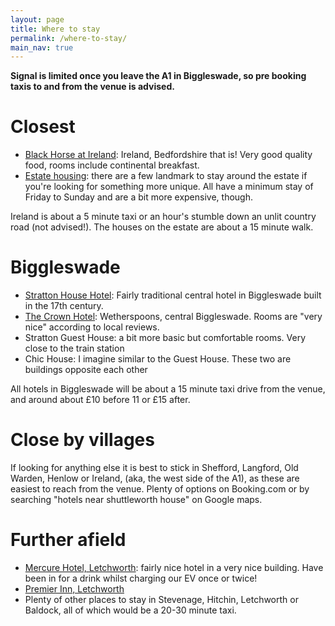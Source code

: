 ```yaml
---
layout: page
title: Where to stay
permalink: /where-to-stay/
main_nav: true
---
```


**Signal is limited once you leave the A1 in Biggleswade, so pre booking taxis to and from the venue is advised.**

# Closest
- [Black Horse at Ireland](https://blackhorseireland.com): Ireland, Bedfordshire that is! Very good quality food, rooms include continental breakfast. 
- [Estate housing](https://www.landmarktrust.org.uk/search-and-book/landmark-groups/old-warden/#Search): there are a few landmark to stay around the estate if you're looking for something more unique. All have a minimum stay of Friday to Sunday and are a bit more expensive, though. 

Ireland is about a 5 minute taxi or an hour's stumble down an unlit country road (not advised!). The houses on the estate are about a 15 minute walk. 

# Biggleswade
- [Stratton House Hotel](https://www.strattonhouse-hotel.co.uk): Fairly traditional central hotel in Biggleswade built in the 17th century.
- [The Crown Hotel](https://www.booking.com/hotel/gb/the-crown-wetherspoon.en-gb.html): Wetherspoons, central Biggleswade. Rooms are "very nice" according to local reviews.
- Stratton Guest House: a bit more basic but comfortable rooms. Very close to the train station
- Chic House: I imagine similar to the Guest House. These two are buildings opposite each other

All hotels in Biggleswade will be about a 15 minute taxi drive from the venue, and around about £10 before 11 or £15 after.

# Close by villages
If looking for anything else it is best to stick in Shefford, Langford, Old Warden, Henlow or Ireland, (aka, the west side of the A1), as these are easiest to reach from the venue. Plenty of options on Booking.com or by searching "hotels near shuttleworth house" on Google maps.

# Further afield
- [Mercure Hotel, Letchworth](https://all.accor.com/hotel/7243/index.en.shtml?dateIn=&nights=&compositions=1&stayplus=false&snu=false#origin=mercure): fairly nice hotel in a very nice building. Have been in for a drink whilst charging our EV once or twice!
- [Premier Inn, Letchworth](https://www.premierinn.com/gb/en/hotels/england/hertfordshire/letchworth-garden-city/letchworth-garden-city.html)
- Plenty of other places to stay in Stevenage, Hitchin, Letchworth or Baldock, all of which would be a 20-30 minute taxi.
